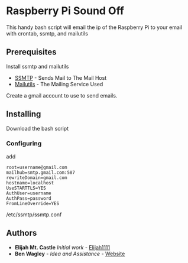 # Raspberry Pi Sound Off

This handy bash script will email the ip of the Raspberry Pi to your email with crontab, ssmtp, and mailutils

## Prerequisites
Install ssmtp and mailutils
* [SSMTP](https://wiki.archlinux.org/index.php/SSMTP) - Sends Mail to The Mail Host
* [Mailutils](https://mailutils.org/) - The Mailing Service Used

Create a gmail account to use to send emails.
## Installing
Download the bash script
### Configuring
add 
```
root=username@gmail.com 
mailhub=smtp.gmail.com:587 
rewriteDomain=gmail.com
hostname=localhost
UseSTARTTLS=YES 
AuthUser=username 
AuthPass=password 
FromLineOverride=YES
```
/etc/ssmtp/ssmtp.conf


## Authors
* **Elijah Mt. Castle** *Initial work* - [Elijah1111](https://github.com/Elijah1111)
* **Ben Wagley** - *Idea and Assistance* - [Website](http://bwagley.com/)
